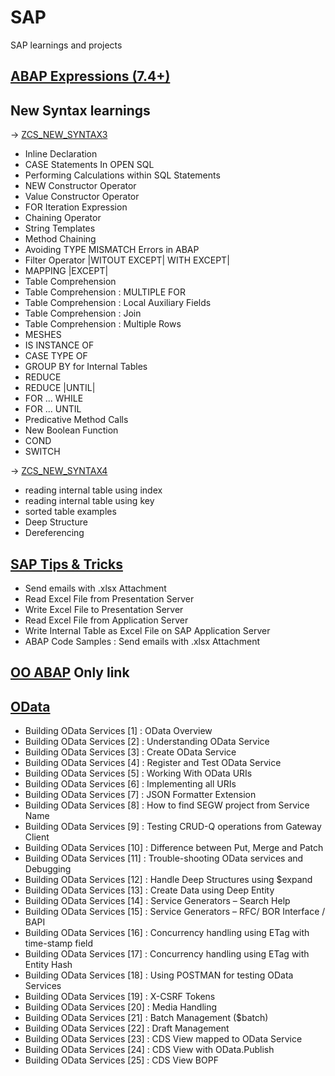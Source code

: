 # SAP
SAP learnings and projects

## [ABAP Expressions (7.4+)](https://discoveringabap.com/abap-7-4-syntaxes-abap-expressions/)

## New Syntax learnings
-> [ZCS_NEW_SYNTAX3](NewSyntax/ZCS_NEW_SYNTAX3.abap)
- Inline Declaration
- CASE Statements In OPEN SQL
- Performing Calculations within SQL Statements
- NEW Constructor Operator
- Value Constructor Operator
- FOR Iteration Expression
- Chaining Operator
- String Templates
- Method Chaining
- Avoiding TYPE MISMATCH Errors in ABAP
- Filter Operator |WITOUT EXCEPT| WITH EXCEPT|
- MAPPING |EXCEPT|
- Table Comprehension
- Table Comprehension : MULTIPLE FOR
- Table Comprehension : Local Auxiliary Fields
- Table Comprehension : Join
- Table Comprehension : Multiple Rows
- MESHES
- IS INSTANCE OF
- CASE TYPE OF
- GROUP BY for Internal Tables
- REDUCE
- REDUCE |UNTIL|
- FOR ... WHILE
- FOR ... UNTIL
- Predicative Method Calls
- New Boolean Function
- COND
- SWITCH

-> [ZCS_NEW_SYNTAX4](NewSyntax/ZCS_NEW_SYNTAX4.abap)
- reading internal table using index
- reading internal table using key
- sorted table examples
- Deep Structure
- Dereferencing

## [SAP Tips & Tricks](https://discoveringabap.com/sap-tips/)
- Send emails with .xlsx Attachment
- Read Excel File from Presentation Server
- Write Excel File to Presentation Server
- Read Excel File from Application Server
- Write Internal Table as Excel File on SAP Application Server
- ABAP Code Samples : Send emails with .xlsx Attachment

## [OO ABAP](https://discoveringabap.com/object-oriented-abap-ooabap/) Only link

## [OData](https://discoveringabap.com/odata-development-in-sap/)

- Building OData Services [1] : OData Overview
- Building OData Services [2] : Understanding OData Service
- Building OData Services [3] : Create OData Service
- Building OData Services [4] : Register and Test OData Service
- Building OData Services [5] : Working With OData URIs
- Building OData Services [6] : Implementing all URIs
- Building OData Services [7] : JSON Formatter Extension
- Building OData Services [8] : How to find SEGW project from Service Name
- Building OData Services [9] : Testing CRUD-Q operations from Gateway Client
- Building OData Services [10] : Difference between Put, Merge and Patch
- Building OData Services [11] : Trouble-shooting OData services and Debugging
- Building OData Services [12] : Handle Deep Structures using $expand
- Building OData Services [13] : Create Data using Deep Entity
- Building OData Services [14] : Service Generators – Search Help
- Building OData Services [15] : Service Generators – RFC/ BOR Interface / BAPI
- Building OData Services [16] : Concurrency handling using ETag with time-stamp field
- Building OData Services [17] : Concurrency handling using ETag with Entity Hash
- Building OData Services [18] : Using POSTMAN for testing OData Services
- Building OData Services [19] : X-CSRF Tokens
- Building OData Services [20] : Media Handling
- Building OData Services [21] : Batch Management ($batch)
- Building OData Services [22] : Draft Management
- Building OData Services [23] : CDS View mapped to OData Service
- Building OData Services [24] : CDS View with OData.Publish
- Building OData Services [25] : CDS View BOPF